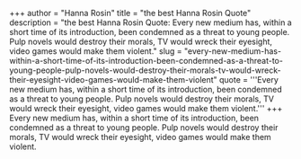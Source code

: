 +++
author = "Hanna Rosin"
title = "the best Hanna Rosin Quote"
description = "the best Hanna Rosin Quote: Every new medium has, within a short time of its introduction, been condemned as a threat to young people. Pulp novels would destroy their morals, TV would wreck their eyesight, video games would make them violent."
slug = "every-new-medium-has-within-a-short-time-of-its-introduction-been-condemned-as-a-threat-to-young-people-pulp-novels-would-destroy-their-morals-tv-would-wreck-their-eyesight-video-games-would-make-them-violent"
quote = '''Every new medium has, within a short time of its introduction, been condemned as a threat to young people. Pulp novels would destroy their morals, TV would wreck their eyesight, video games would make them violent.'''
+++
Every new medium has, within a short time of its introduction, been condemned as a threat to young people. Pulp novels would destroy their morals, TV would wreck their eyesight, video games would make them violent.
